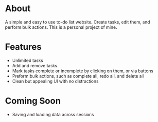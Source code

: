 # About
A simple and easy to use to-do list website. Create tasks, edit them, and perform bulk actions.
This is a personal project of mine.

# Features
- Unlimited tasks
- Add and remove tasks
- Mark tasks complete or incomplete by clicking on them, or via buttons
- Preform bulk actions, such as complete all, redo all, and delete all
- Clean but appealing UI with no distractions

# Coming Soon
- Saving and loading data across sessions
